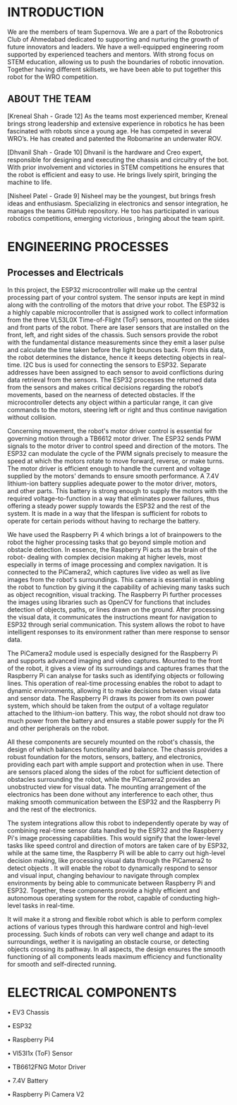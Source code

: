 INTRODUCTION
====

We are the members of team Supernova. We are a part of the Robotronics Club of Ahmedabad dedicated to supporting and nurturing the growth of future innovators and leaders. We have a well-equipped engineering room supported by experienced teachers and mentors. With strong focus on STEM education, allowing us to push the boundaries of robotic innovation. Together having different skillsets, we have been able to put together this robot for the WRO competition.

## ABOUT THE TEAM

[Kreneal Shah - Grade 12]
 As the teams most experienced member, Kreneal brings strong leadership and extensive experience in robotics he has been fascinated with robots since a young age. He has competed in several WRO’s. He has created and patented the Robomarine an underwater ROV.

[Dhvanil Shah - Grade 10]
 Dhvanil is the hardware and Creo expert, responsible for designing and executing the chassis and circuitry of the bot. With prior involvement and victories in STEM competitions he ensures that the robot is efficient and easy to use. He brings lively spirit, bringing the machine to life. 

[Nisheel Patel - Grade 9] 
 Nisheel may be the youngest, but brings fresh ideas and enthusiasm. Specializing in electronics and sensor integration, he manages the teams GitHub repository. He too has participated in various robotics competitions, emerging victorious , bringing about the team spirit.


ENGINEERING PROCESSES
====
## Processes and Electricals

In this project, the ESP32 microcontroller will make up the central processing part of your control system. The sensor inputs are kept in mind along with the controlling of the motors that drive your robot. The ESP32 is a highly capable microcontroller that is assigned work to collect information from the three VL53L0X Time-of-Flight (ToF) sensors, mounted on the sides and front parts of the robot. There are laser sensors that are installed on the front, left, and right sides of the chassis. Such sensors provide the robot with the fundamental distance measurements since they emit a laser pulse and calculate the time taken before the light bounces back. From this data, the robot determines the distance, hence it keeps detecting objects in real-time. I2C bus is used for connecting the sensors to ESP32. Separate addresses have been assigned to each sensor to avoid conflictions during data retrieval from the sensors. The ESP32 processes the returned data from the sensors and makes critical decisions regarding the robot’s movements, based on the nearness of detected obstacles. If the microcontroller detects any object within a particular range, it can give commands to the motors, steering left or right and thus continue navigation without collision.

Concerning movement, the robot's motor driver control is essential for governing motion through a TB6612 motor driver. The ESP32 sends PWM signals to the motor driver to control speed and direction of the motors. The ESP32 can modulate the cycle of the PWM signals precisely to measure the speed at which the motors rotate to move forward, reverse, or make turns. The motor driver is  efficient enough to handle the current and voltage supplied by the motors' demands to ensure smooth performance. A 7.4V lithium-ion battery supplies adequate power to the motor driver, motors, and other parts. This battery is strong enough to supply the motors with the required voltage-to-function in a way that eliminates power failures, thus offering a steady power supply towards the ESP32 and the rest of the system. It is made in a way that the lifespan is sufficient for robots to operate for certain periods without having to recharge the battery.

We have used the Raspberry Pi 4 which brings a lot of brainpowers to the robot the higher processing tasks that go beyond simple motion and obstacle detection. In essence, the Raspberry Pi acts as the brain of the robot- dealing with complex decision making at higher levels, most especially in terms of image processing and complex navigation. It is connected to the PiCamera2, which captures live video as well as live images from the robot's surroundings. This camera is essential in enabling the robot to function by giving it the capability of achieving many tasks such as object recognition, visual tracking. The Raspberry Pi further processes the images using libraries such as OpenCV for functions that includes detection of objects, paths, or lines drawn on the ground. After processing the visual data, it communicates the instructions meant for navigation to ESP32 through serial communication.  This system allows the robot to have intelligent responses to its environment rather than mere response to sensor data.

The PiCamera2 module used is especially designed for the Raspberry Pi and supports advanced imaging and video captures. Mounted to the front of the robot, it gives a view of its surroundings and captures frames that the Raspberry Pi can analyse for tasks such as identifying objects or following lines. This operation of real-time processing enables the robot to adapt to dynamic environments, allowing it to make decisions between visual data and sensor data. The Raspberry Pi draws its power from its own power system, which should be taken from the output of a voltage regulator attached to the lithium-ion battery. This way, the robot should not draw too much power from the battery and ensures a stable power supply for the Pi and other peripherals on the robot.

All these components are securely mounted on the robot's chassis, the design of which balances functionality and balance. The chassis provides a robust foundation for the motors, sensors, battery, and electronics, providing each part with ample support and protection when in use. There are sensors placed along the sides of the robot for sufficient detection of obstacles surrounding the robot, while the PiCamera2 provides an unobstructed view for visual data. The mounting arrangement of the electronics has been done without any interference to each other, thus making smooth communication between the ESP32 and the Raspberry Pi and the rest of the electronics.

The system integrations allow this robot to independently operate by way of combining real-time sensor data handled by the ESP32 and the Raspberry Pi's image processing capabilities. This would signify that the lower-level tasks like speed control and direction of motors are taken care of by ESP32, while at the same time, the Raspberry Pi will be able to carry out high-level decision making, like processing visual data through the PiCamera2 to detect objects . It will enable the robot to dynamically respond to sensor and visual input, changing behaviour to navigate through complex environments by being able to communicate between Raspberry Pi and ESP32. Together, these components provide a highly efficient and autonomous operating system for the robot, capable of conducting high-level tasks in real-time.

It will make it a strong and flexible robot which is able to perform complex actions of various types through this hardware control and high-level processing. Such kinds of robots can very well change and adapt to its surroundings, wether it is navigating an obstacle course, or detecting objects crossing its pathway. In all aspects, the design ensures the smooth functioning of all components leads maximum efficiency and functionality for smooth and self-directed running.

ELECTRICAL COMPONENTS
====
•	EV3 Chassis

•	ESP32

•	Raspberry Pi4

•	Vl53l1x (ToF) Sensor

•	TB6612FNG Motor Driver

•	7.4V Battery

•	Raspberry Pi Camera V2




